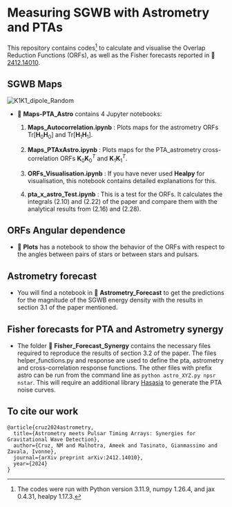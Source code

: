 # Measuring SGWB with Astrometry and PTAs

This repository contains codes[^1] to calculate and visualise the Overlap Reduction Functions (ORFs), as well as the Fisher forecasts reported in :page_facing_up: [2412.14010](https://arxiv.org/abs/2412.14010).

## SGWB Maps

![K1K1_dipole_Random](https://github.com/user-attachments/assets/57a52a54-28e9-47e0-92a4-619edd5c1c58)

* :file_folder: **Maps-PTA_Astro** contains 4 Jupyter notebooks:
  
  1. **Maps_Autocorrelation.ipynb** : Plots maps for the astrometry ORFs $\mathrm{Tr}[\mathbf{H}_0 \mathbf{H}_0]$ and $\mathrm{Tr}[\mathbf{H}_1 \mathbf{H}_1]$.
     
  2. **Maps_PTAxAstro.ipynb** : Plots maps for the PTA_astrometry cross-correlation ORFs $\mathbf{K}_0 \mathbf{K}_0^{T}$ and $\mathbf{K}_1 \mathbf{K}_1 ^{T}$.
  
  3. **ORFs_Visualisation.ipynb** : If you have never used **Healpy** for visualisation, this notebook contains detailed explanations for this.
     
  4. **pta_x_astro_Test.ipynb** : This is a test for the ORFs. It calculates the integrals (2.10) and (2.22) of the paper and compare them with the analytical results from (2.16) and (2.28).

## ORFs Angular dependence 

* :file_folder: **Plots** has a notebook to show the behavior of the ORFs with respect to the angles between pairs of stars or between stars and pulsars.

## Astrometry forecast 

* You will find a notebook in :file_folder: **Astrometry_Forecast** to get the predictions for the magnitude of the SGWB energy density with the results in section 3.1 of the paper mentioned.

## Fisher forecasts for PTA and Astrometry synergy

* The folder :file_folder: **Fisher_Forecast_Synergy** contains the necessary files required to reproduce the results of section 3.2 of the paper. The files helper_functions.py and response are used to define the pta, astrometry and cross-correlation response functions. The other files with prefix astro can be run from the command line as ``python astro_XYZ.py npsr nstar``. This will require an additional library [Hasasia](https://hasasia.readthedocs.io/en/latest/index.html) to generate the PTA noise curves.


[^1]: The codes were run with Python version 3.11.9, numpy 1.26.4, and jax 0.4.31, healpy 1.17.3.


## To cite our work

```
@article{cruz2024astrometry,
  title={Astrometry meets Pulsar Timing Arrays: Synergies for Gravitational Wave Detection},
  author={Cruz, NM and Malhotra, Ameek and Tasinato, Gianmassimo and Zavala, Ivonne},
  journal={arXiv preprint arXiv:2412.14010},
  year={2024}
}
```
